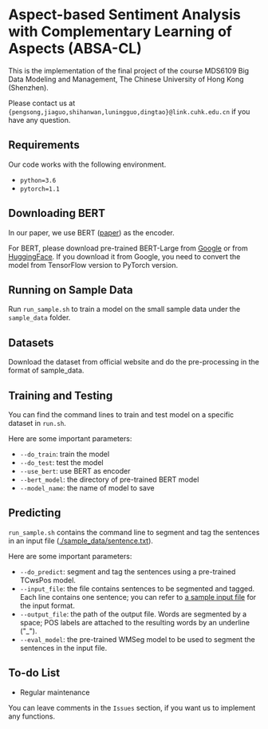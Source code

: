 # Aspect-based Sentiment Analysis with Complementary Learning of Aspects (ABSA-CL)

This is the implementation of the final project of the course MDS6109 Big Data Modeling and Management, The Chinese University of Hong Kong (Shenzhen).

Please contact us at `{pengsong,jiaguo,shihanwan,luningguo,dingtao}@link.cuhk.edu.cn` if you have any question.


## Requirements

Our code works with the following environment.
* `python=3.6`
* `pytorch=1.1`

## Downloading BERT

In our paper, we use BERT ([paper](https://www.aclweb.org/anthology/N19-1423/)) as the encoder.

For BERT, please download pre-trained BERT-Large from [Google](https://github.com/google-research/bert) or from [HuggingFace](https://s3.amazonaws.com/models.huggingface.co/bert/bert-base-chinese.tar.gz). If you download it from Google, you need to convert the model from TensorFlow version to PyTorch version.


## Running on Sample Data

Run `run_sample.sh` to train a model on the small sample data under the `sample_data` folder.



## Datasets

Download the dataset from official website and do the pre-processing in the format of sample_data.

## Training and Testing

You can find the command lines to train and test model on a specific dataset in `run.sh`.

Here are some important parameters:

* `--do_train`: train the model
* `--do_test`: test the model
* `--use_bert`: use BERT as encoder
* `--bert_model`: the directory of pre-trained BERT model
* `--model_name`: the name of model to save 

## Predicting

`run_sample.sh` contains the command line to segment and tag the sentences in an input file ([./sample_data/sentence.txt](./sample_data/sentence.txt)).

Here are some important parameters:

* `--do_predict`: segment and tag the sentences using a pre-trained TCwsPos model.
* `--input_file`: the file contains sentences to be segmented and tagged. Each line contains one sentence; you can refer to [a sample input file](./sample_data/sentence.txt) for the input format.
* `--output_file`: the path of the output file. Words are segmented by a space; POS labels are attached to the resulting words by an underline ("_").
* `--eval_model`: the pre-trained WMSeg model to be used to segment the sentences in the input file.


## To-do List

* Regular maintenance

You can leave comments in the `Issues` section, if you want us to implement any functions.